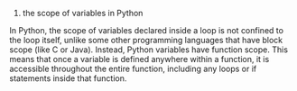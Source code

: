 1. the scope of variables in Python

In Python, the scope of variables declared inside a loop is not confined to the loop itself, unlike some other programming languages that have block scope (like C or Java). Instead, Python variables have function scope. This means that once a variable is defined anywhere within a function, it is accessible throughout the entire function, including any loops or if statements inside that function.
